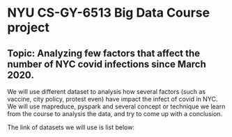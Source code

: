 # NYU CS-GY-6513  Big Data Course project

## Topic: Analyzing few factors that affect the number of NYC covid infections since March 2020.

We will use different dataset to analysis how several factors (such as vaccine, city policy, protest even) have impact the infect
of covid in NYC.
We will use mapreduce, pyspark and several concept or technique we learn from the course to analysis the data,
and try to come up with a conclusion.

The link of datasets we will use is list below:

